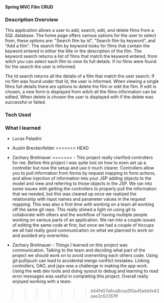 #### Spring MVC Film CRUD



### Description Overview
This application allows a user to add, search, edit, and delete films from a SQL database. The home page offers various options for the user to select from, these options are: "Search film by id", "Search film by keyword", and "Add a film". The search film by keyword looks for films that contain the keyword entered in either the title or the description of the film. The keyword search returns a list of films that match the keyword entered, from witch you can select each film to view its full details. If no films were found for the search the user is informed.

The Id search returns all the details of a film that match the user search. If no film was found under that Id, the user is informed. When viewing a single films full details there are options to delete the film or edit the film. If edit is chosen, a new form is displayed from witch all the films information can be edited. When delete is chosen the user is displayed with if the delete was successful or failed.

### Tech Used

### What I learned

- Lucas Paladini

- Austin Breckenfelder
<<<<<<< HEAD

- Zachary Breitnauer
=======
          - This project really clarified controllers for me. Before this project I was quite lost on how to even set up a controller but now the setup and use it much clearer. Controllers allow you to pull information from forms by request mapping to form actions, and allow injection of information into your JSP adding objects to the model and view and referring to those objects in the JSP. We ran into some issues with getting the controllers to properly pull the information that we needed, but this was cleared up once we realized the relationship with input names and parameter values in the request mapping. This was also a first time with working on a team all working off the same git repo. This really shined a light on using git to collaborate with others and the workflow of having multiple people working on various parts of an application. We ran into a couple issues of editing the same code at first, but once we had a couple of hiccups we all had really good communication on what we planned to work on and avoided any overwrites.

- Zachary Breitnauer
          - Things I learned on this project was communication. Talking to the team and deciding what part of the project we should work on to avoid overwriting each others code. Using git pull/push can lead to accidental merge conflict mistakes. Linking controllers, DAO, and jsps was a challenge in making the app work. Using the web dev tools and doing sysout to debug and learning to read error messages was useful in completing this project. Overall really enjoyed working with a team.
>>>>>>> d44fd07a6ca8cea5f0a45ebbfe43aae2c62351ff
